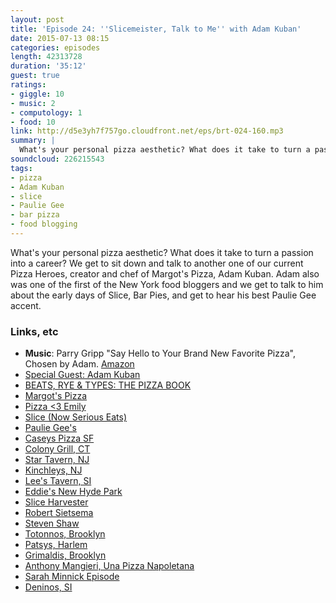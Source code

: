 ```yaml
---
layout: post
title: 'Episode 24: ''Slicemeister, Talk to Me'' with Adam Kuban'
date: 2015-07-13 08:15
categories: episodes
length: 42313728
duration: '35:12'
guest: true
ratings:
- giggle: 10
- music: 2
- computology: 1
- food: 10
link: http://d5e3yh7f757go.cloudfront.net/eps/brt-024-160.mp3
summary: |
  What's your personal pizza aesthetic? What does it take to turn a passion into a career? We get to sit down and talk to another one of our current Pizza Heroes, creator and chef of Margot's Pizza, Adam Kuban. Adam also was one of the first of the New York food bloggers and we get to talk to him about the early days of Slice, Bar Pies, and get to hear his best Paulie Gee accent.
soundcloud: 226215543
tags:
- pizza
- Adam Kuban
- slice
- Paulie Gee
- bar pizza
- food blogging
---
```

What's your personal pizza aesthetic? What does it take to turn a passion into a career? We get to sit down and talk to another one of our current Pizza Heroes, creator and chef of Margot's Pizza, Adam Kuban. Adam also was one of the first of the New York food bloggers and we get to talk to him about the early days of Slice, Bar Pies, and get to hear his best Paulie Gee accent.

<!-- more -->

### Links, etc

* <strong>Music</strong>: Parry Gripp "Say Hello to Your Brand New Favorite Pizza", Chosen by Adam. [Amazon](http://amzn.to/1dULowA)
* [Special Guest: Adam Kuban](http://www.adamkuban.com/)
* [BEATS, RYE & TYPES: THE PIZZA BOOK](http://beatsryetypes.com/pizza)
* [Margot's Pizza](http://margotspizza.com/)
* [Pizza <3 Emily](http://pizzalovesemily.com/)
* [Slice (Now Serious Eats)](http://sliceny.com/)
* [Paulie Gee's](http://pauliegee.com/)
* [Caseys Pizza SF](http://caseyspizzas.com/)
* [Colony Grill, CT](https://www.colonygrill.com/)
* [Star Tavern, NJ](http://www.startavern.net/index.html)
* [Kinchleys, NJ](http://www.kinchleyspizza.com/)
* [Lee's Tavern, SI](http://www.yelp.com/biz/lees-tavern-staten-island)
* [Eddie's New Hyde Park](http://www.eddiespizzany.com/)
* [Slice Harvester](http://www.sliceharvester.com/)
* [Robert Sietsema](https://twitter.com/robertsietsema)
* [Steven Shaw](http://www.nytimes.com/2014/04/11/nyregion/steven-a-shaw-44-founder-of-an-early-blog-about-food-dies.html)
* [Totonnos, Brooklyn](http://www.totonnosconeyisland.com/)
* [Patsys, Harlem](http://www.thepatsyspizza.com/)
* [Grimaldis, Brooklyn](http://www.grimaldis.com/)
* [Anthony Mangieri, Una Pizza Napoletana](http://www.unapizza.com/)
* [Sarah Minnick Episode](http://beatsryetypes.com/episodes/2015/05/26/episode-17-portland-pizza-with-sarah-minnick.html)
* [Deninos, SI](http://www.deninos.com/)
